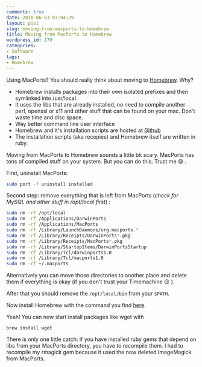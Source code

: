 ```yaml
---
comments: true
date: 2010-06-03 07:04:29
layout: post
slug: moving-from-macports-to-homebrew
title: Moving from MacPorts to Homebrew
wordpress_id: 179
categories:
- Software
tags:
- Homebrew
---
```


Using MacPorts? You should really think about moving to
[Homebrew](http://mxcl.github.com/homebrew/). Why?

  * Homebrew  installs packages into their own isolated prefixes and then
    symlinked into /usr/local.
  * It uses the libs that are already installed, no need to compile another
    perl, openssl or x11 and other stuff that can be found on your mac. Don't
    waste time and disc space.
  * Way better command line user interface
  * Homebrew and it's installation scripts are hosted at
    [Github](http://github.com/mxcl/homebrew)
  * The installation scripts (aka recepies) and Homebrew itself are written in
    ruby.

Moving from MacPorts to Homebrew sounds a little bit scary. MacPorts has tons
of compiled stuff on your system. But you can do this. Trust me :smile: .

First, uninstall MacPorts:

``` bash
sudo port -f uninstall installed
```

Second step: remove everything that is left from MacPorts (_check for MySQL and
other stuff in /opt/local first_) :

``` bash
sudo rm -rf /opt/local
sudo rm -rf /Applications/DarwinPorts
sudo rm -rf /Applications/MacPorts
sudo rm -rf /Library/LaunchDaemons/org.macports.*
sudo rm -rf /Library/Receipts/DarwinPorts*.pkg
sudo rm -rf /Library/Receipts/MacPorts*.pkg
sudo rm -rf /Library/StartupItems/DarwinPortsStartup
sudo rm -rf /Library/Tcl/darwinports1.0
sudo rm -rf /Library/Tcl/macports1.0
sudo rm -rf ~/.macports
```

Alternatively you can move those directories to another place and delete them
if everything is okay (if you don't trust your Timemachine :wink: ).

After that you should remove the `/opt/local/bin`  from your `$PATH`.

Now install Homebrew with the command you find
[here](https://github.com/mxcl/homebrew/wiki/installation).

Yeah! You can now start install packages like wget with

```
brew install wget
```

There is only one little catch: if you have installed ruby gems that depend on
libs from your MacPorts directory, you have to recompile them. I had to
recompile my rmagick gem because it used the now deleted ImageMagick from
MacPorts.
